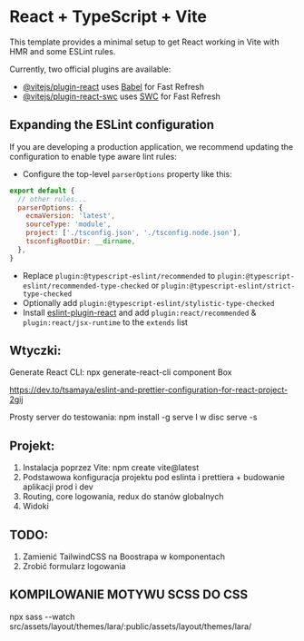# React + TypeScript + Vite

This template provides a minimal setup to get React working in Vite with HMR and some ESLint rules.

Currently, two official plugins are available:

- [@vitejs/plugin-react](https://github.com/vitejs/vite-plugin-react/blob/main/packages/plugin-react/README.md) uses [Babel](https://babeljs.io/) for Fast Refresh
- [@vitejs/plugin-react-swc](https://github.com/vitejs/vite-plugin-react-swc) uses [SWC](https://swc.rs/) for Fast Refresh

## Expanding the ESLint configuration

If you are developing a production application, we recommend updating the configuration to enable type aware lint rules:

- Configure the top-level `parserOptions` property like this:

```js
export default {
  // other rules...
  parserOptions: {
    ecmaVersion: 'latest',
    sourceType: 'module',
    project: ['./tsconfig.json', './tsconfig.node.json'],
    tsconfigRootDir: __dirname,
  },
}
```

- Replace `plugin:@typescript-eslint/recommended` to `plugin:@typescript-eslint/recommended-type-checked` or `plugin:@typescript-eslint/strict-type-checked`
- Optionally add `plugin:@typescript-eslint/stylistic-type-checked`
- Install [eslint-plugin-react](https://github.com/jsx-eslint/eslint-plugin-react) and add `plugin:react/recommended` & `plugin:react/jsx-runtime` to the `extends` list

## Wtyczki:

Generate React CLI: npx generate-react-cli component Box

https://dev.to/tsamaya/eslint-and-prettier-configuration-for-react-project-2gij

Prosty server do testowania:
npm install -g serve
I w disc serve -s

## Projekt:

1. Instalacja poprzez Vite: npm create vite@latest
2. Podstawowa konfiguracja projektu pod eslinta i prettiera + budowanie aplikacji prod i dev
3. Routing, core logowania, redux do stanów globalnych
4. Widoki

## TODO:

1. Zamienić TailwindCSS na Boostrapa w komponentach
2. Zrobić formularz logowania

## KOMPILOWANIE MOTYWU SCSS DO CSS
npx sass --watch src/assets/layout/themes/lara/:public/assets/layout/themes/lara/